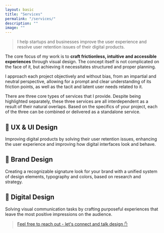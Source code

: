 ```yaml
---
layout: basic
title: "Services"
permalink: "/services/"
description: ""
image: ""
---
```


> I help startups and businesses improve the user experience and resolve user retention issues of their digital products.

The core focus of my work is to **craft frictionless, intuitive and accessible experiences** through visual design. The concept itself is not complicated on the face of it, but achieving it necessitates structured and proper planning.

I approach each project objectively and without bias, from an impartial and neutral perspective, allowing for a prompt and clear understanding of its friction points, as well as the tacit and latent user needs related to it. 

There are three core types of services that I provide. Despite being highlighted separately, these three services are all interdependent as a result of their natural overlaps. Based on the specifics of your project, each of the three can be combined or delivered as a standalone service.

## 🧭 UX & UI Design
Improving digital products by solving their user retention issues, enhancing the user experience and improving how digital interfaces look and behave.

## 🎯 Brand Design
Creating a recognizable signature look for your brand with a unified system of design elements, typography and colors, based on research and strategy.

## 🎨 Digital Design
Solving visual communication tasks by crafting purposeful experiences that leave the most positive impressions on the audience.

> [Feel free to reach out - let's connect and talk design ✋](/contact)